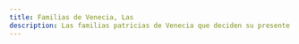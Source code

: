 ```yaml
---
title: Familias de Venecia, Las
description: Las familias patricias de Venecia que deciden su presente ysu futuro
---
```


